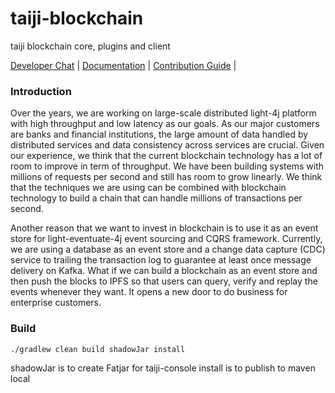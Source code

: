 # taiji-blockchain
taiji blockchain core, plugins and client

[Developer Chat](https://gitter.im/networknt/taiji-blockchain) |
[Documentation](https://doc.taiji.io) |
[Contribution Guide](CONTRIBUTING.md) |

### Introduction

Over the years, we are working on large-scale distributed light-4j platform with high throughput and low latency as our goals. As our major customers are banks and financial institutions, the large amount of data handled by distributed services and data consistency across services are crucial. Given our experience, we think that the current blockchain technology has a lot of room to improve in term of throughput. We have been building systems with millions of requests per second and still has room to grow linearly. We think that the techniques we are using can be combined with blockchain technology to build a chain that can handle millions of transactions per second. 

Another reason that we want to invest in blockchain is to use it as an event store for light-eventuate-4j event sourcing and CQRS framework. Currently, we are using a database as an event store and a change data capture (CDC) service to trailing the transaction log to guarantee at least once message delivery on Kafka. What if we can build a blockchain as an event store and then push the blocks to IPFS so that users can query, verify and replay the events whenever they want. It opens a new door to do business for enterprise customers. 

### Build

```
./gradlew clean build shadowJar install
```

shadowJar is to create Fatjar for taiji-console
install is to publish to maven local
